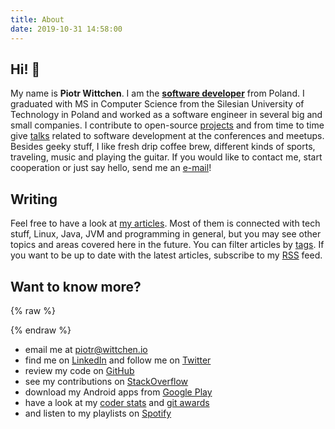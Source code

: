 ```yaml
---
title: About
date: 2019-10-31 14:58:00
---
```


Hi! 👋
------

My name is **Piotr Wittchen**. I am the [**software developer**](https://www.linkedin.com/in/piotrwittchen/) from Poland. I graduated with MS in Computer Science from the Silesian University of Technology in Poland and worked as a software engineer in several big and small companies. I contribute to open-source [projects](/projects) and from time to time give [talks](/talks) related to software development at the conferences and meetups. Besides geeky stuff, I like fresh drip coffee brew, different kinds of sports, traveling, music and playing the guitar. If you would like to contact me, start cooperation or just say hello, send me an [e-mail](mailto:piotr@wittchen.io)!

Writing
-------

Feel free to have a look at [my articles](/archives). Most of them is connected with tech stuff, Linux, Java, JVM and programming in general, but you may see other topics and areas covered here in the future. You can filter articles by [tags](/tags). If you want to be up to date with the latest articles, subscribe to my [RSS](/feed.xml) feed.

Want to know more?
------------------

{% raw %}
<div id="avatar"></div>
{% endraw %}

* email me at piotr@wittchen.io
* find me on [LinkedIn](http://www.linkedin.com/in/piotrwittchen) and follow me on [Twitter](https://twitter.com/piotr_wittchen)
* review my code on [GitHub](https://github.com/pwittchen)
* see my contributions on [StackOverflow](http://stackoverflow.com/users/1150795/piotr-wittchen)
* download my Android apps from [Google Play](https://play.google.com/store/apps/dev?id=7269544076898428056)
* have a look at my [coder stats](http://coderstats.net/github/#pwittchen) and [git awards](http://git-awards.com/users/pwittchen)
* and listen to my playlists on [Spotify](https://open.spotify.com/user/1166657647)

